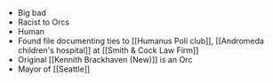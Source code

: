 - Big bad
- Racist to Orcs
- Human
- Found file documenting ties to  [[Humanus Poli club]],  [[Andromeda children's hospital]] at [[Smith & Cock Law Firm]]
- Original [[Kennith Brackhaven (New)]] is an Orc
- Mayor of [[Seattle]]